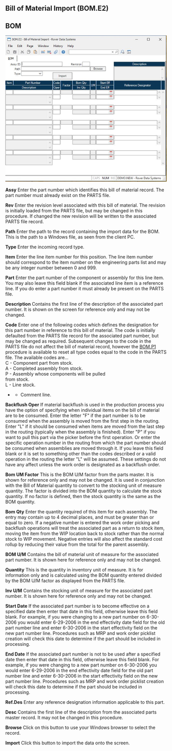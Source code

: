 ##  Bill of Material Import (BOM.E2)

<PageHeader />

##  BOM

![](./BOM-E2-1.jpg)

**Assy** Enter the part number which identifies this bill of material record.
The part number must already exist on the PARTS file.  
  
**Rev** Enter the revision level associated with this bill of material. The
revision is initially loaded from the PARTS file, but may be changed in this
procedure. If changed the new revision will be written to the associated PARTS
file record.  
  
**Path** Enter the path to the record containing the import data for the BOM.
This is the path to a Windows file, as seen from the client PC.  
  
**Type** Enter the incoming record type.  
  
**Item** Enter the line item number for this position. The line item number
should correspond to the item number on the engineering parts list and may be
any integer number between 0 and 999.  
  
**Part** Enter the part number of the component or assembly for this line
item. You may also leave this field blank if the associated line item is a
reference line. If you do enter a part number it must already be present on
the PARTS file.  
  
**Description** Contains the first line of the description of the associated
part number. It is shown on the screen for reference only and may not be
changed.  
  
**Code** Enter one of the following codes which defines the designation for this part number in reference to this bill of material. The code is initially defaulted from the PARTS file record for the associated part number, but may be changed as required. Subsequent changes to the code in the PARTS file do not affect the bill of material record, however the [ BOM.P1 ](../../../ENG-PROCESS/BOM-P1/README.md) procedure is available to reset all type codes equal to the code in the PARTS file. The available codes are...   
C - Component part from stock.  
A - Completed assembly from stock.  
P - Assembly whose components will be pulled  
from stock.  
L - Line stock.  
* - Comment line.   
  
**Backflush Oper** If material backflush is used in the production process you
have the option of specifying when individual items on the bill of material
are to be consumed. Enter the letter "F" if the part number is to be consumed
when the assembly is moved from the first step in the routing. Enter "L" if it
should be consumed when items are moved from the last step in the routing
(typically when the assembly is finished). Enter "P" if you want to pull this
part via the picker before the first operation. Or enter the specific
operation number in the routing from which the part number should be consumed
when assemblies are moved through it. If you leave this field blank or it is
set to something other than the codes described or a valid operation in the
routing the letter "L" will be assumed. These settings do not have any affect
unless the work order is designated as a backflush order.  
  
**Bom UM Factor** This is the BOM U/M factor from the parts master. It is
shown for reference only and may not be changed. It is used in conjunction
with the Bill of Material quantity to convert to the stocking unit of measure
quantity. The factor is divided into the BOM quantity to calculate the stock
quantity. If no factor is defined, then the stock quantity is the same as the
BOM quantity.  
  
**Bom Qty** Enter the quantity required of this item for each assembly. The
entry may contain up to 4 decimal places, and must be greater than or equal to
zero. If a negative number is entered the work order picking and backflush
operations will treat the associated part as a return to stock item, moving
the item from the WIP location back to stock rather than the normal stock to
WIP movement. Negative entries will also affect the standard cost rollup by
reducing their value from the total for the parent assembly.  
  
**BOM U/M** Contains the bill of material unit of measure for the associated
part number. It is shown here for reference only and may not be changed.  
  
**Quantity** This is the quantity in inventory unit of measure. It is for
information only and is calculated using the BOM quantity entered divided by
the BOM U/M factor as displayed from the PARTS file.  
  
**Inv U/M** Contains the stocking unit of measure for the associated part
number. It is shown here for reference only and may not be changed.  
  
**Start Date** If the associated part number is to become effective on a
specified date then enter that date in this field, otherwise leave this field
blank. For example, if you were changing to a new part number on 6-30-2006 you
would enter 6-29-2006 in the end effectivity date field for the old part
number line and enter 6-30-2006 in the start effectivity field on the new part
number line. Procedures such as MRP and work order picklist creation will
check this date to determine if the part should be included in processing.  
  
**End Date** If the associated part number is not to be used after a specified
date then enter that date in this field, otherwise leave this field blank. For
example, if you were changing to a new part number on 6-30-2006 you would
enter 6-29-2006 in the end effectivity date field for the old part number line
and enter 6-30-2006 in the start effectivity field on the new part number
line. Procedures such as MRP and work order picklist creation will check this
date to determine if the part should be included in processing.  
  
**Ref.Des** Enter any reference designation information applicable to this
part.  
  
**Desc** Contains the first line of the description from the associated parts
master record. It may not be changed in this procedure.  
  
**Browse** Click on this button to use your Windows browser to select the
record.  
  
**Import** Click this button to import the data onto the screen.  
  
  
<badge text= "Version 8.10.57" vertical="middle" />

<PageFooter />